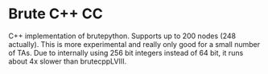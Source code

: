 # Brute C++ CC

C++ implementation of brutepython. Supports up to 200 nodes (248 actually). This is more experimental and really only good for a small number of TAs. Due to internally using 256 bit integers instead of 64 bit, it runs about 4x slower than brutecppLVIII.